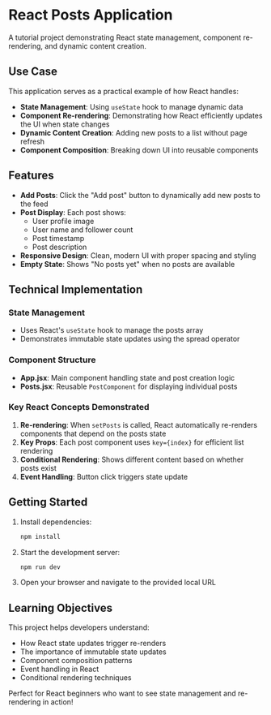 # React Posts Application

A tutorial project demonstrating React state management, component re-rendering, and dynamic content creation.

## Use Case

This application serves as a practical example of how React handles:

- **State Management**: Using `useState` hook to manage dynamic data
- **Component Re-rendering**: Demonstrating how React efficiently updates the UI when state changes
- **Dynamic Content Creation**: Adding new posts to a list without page refresh
- **Component Composition**: Breaking down UI into reusable components

## Features

- **Add Posts**: Click the "Add post" button to dynamically add new posts to the feed
- **Post Display**: Each post shows:
  - User profile image
  - User name and follower count
  - Post timestamp
  - Post description
- **Responsive Design**: Clean, modern UI with proper spacing and styling
- **Empty State**: Shows "No posts yet" when no posts are available

## Technical Implementation

### State Management

- Uses React's `useState` hook to manage the posts array
- Demonstrates immutable state updates using the spread operator

### Component Structure

- **App.jsx**: Main component handling state and post creation logic
- **Posts.jsx**: Reusable `PostComponent` for displaying individual posts

### Key React Concepts Demonstrated

1. **Re-rendering**: When `setPosts` is called, React automatically re-renders components that depend on the posts state
2. **Key Props**: Each post component uses `key={index}` for efficient list rendering
3. **Conditional Rendering**: Shows different content based on whether posts exist
4. **Event Handling**: Button click triggers state update

## Getting Started

1. Install dependencies:

   ```bash
   npm install
   ```

2. Start the development server:

   ```bash
   npm run dev
   ```

3. Open your browser and navigate to the provided local URL

## Learning Objectives

This project helps developers understand:

- How React state updates trigger re-renders
- The importance of immutable state updates
- Component composition patterns
- Event handling in React
- Conditional rendering techniques

Perfect for React beginners who want to see state management and re-rendering in action!
